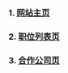 ### 1. [网站主页](http://www.xxblog.site/itxiuzhen/cssXZ/Stage-three/no-responsive/jinengshu.html)
### 2. [职位列表页](http://www.xxblog.site/itxiuzhen/cssXZ/Stage-three/no-responsive/zhiyeliebiao2.html)
### 3. [合作公司页](http://www.xxblog.site/itxiuzhen/cssXZ/Stage-three/no-responsive/companylist.html)